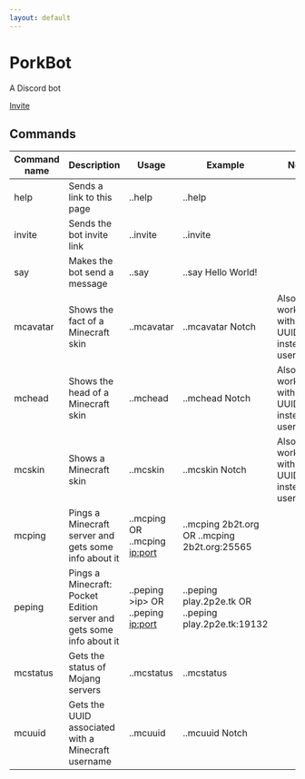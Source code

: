 ```yaml
---
layout: default
---
```


# PorkBot
A Discord bot

[Invite](https://discordapp.com/oauth2/authorize?client_id=287894637165936640&scope=bot&permissions=8)

## Commands

| Command name | Description                                                          | Usage                               | Example                                              | Note                                     |
|--------------|----------------------------------------------------------------------|-------------------------------------|------------------------------------------------------|------------------------------------------|
| help         | Sends a link to this page                                            | ..help                              | ..help                                               |                                          |
| invite       | Sends the bot invite link                                            | ..invite                            | ..invite                                             |                                          |
| say          | Makes the bot send a message                                         | ..say <message you want to say>     | ..say Hello World!                                   |                                          |
| mcavatar     | Shows the fact of a Minecraft skin                                   | ..mcavatar <username>               | ..mcavatar Notch                                     | Also works with UUID instead of username |
| mchead       | Shows the head of a Minecraft skin                                   | ..mchead <username>                 | ..mchead Notch                                       | Also works with UUID instead of username |
| mcskin       | Shows a Minecraft skin                                               | ..mcskin <username>                 | ..mcskin Notch                                       | Also works with UUID instead of username |
| mcping       | Pings a Minecraft server and gets some info about it                 | ..mcping <ip> OR ..mcping <ip:port> | ..mcping 2b2t.org OR ..mcping 2b2t.org:25565         |                                          |
| peping       | Pings a Minecraft: Pocket Edition server and gets some info about it | ..peping >ip> OR ..peping <ip:port> | ..peping play.2p2e.tk OR ..peping play.2p2e.tk:19132 |                                          |
| mcstatus     | Gets the status of Mojang servers                                    | ..mcstatus                          | ..mcstatus                                           |                                          |
| mcuuid       | Gets the UUID associated with a Minecraft username                   | ..mcuuid <username>                 | ..mcuuid Notch                                       |                                          |